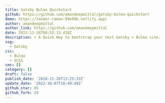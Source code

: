 ```yaml
---
title: Gatsby Bulma Quickstart
github: https://github.com/amandeepmittal/gatsby-bulma-quickstart
demo: https://tender-raman-99e09b.netlify.app/
author: amandeepmittal
author_link: https://github.com/amandeepmittal
date: 2023-11-26T08:52:13.418Z
description: + A Quick Way to bootstrap your next Gatsby + Bulma site.
ssg:
  - Gatsby
css:
  - Bulma
  - SCSS
cms: []
category: []
draft: false
publish_date: '2018-11-26T13:25:33Z'
update_date: '2022-10-07T10:49:49Z'
github_star: 85
github_fork: 29
---
```

